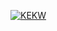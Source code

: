 <a href="[https://memes.derechte.dev](https://memes.derechte.dev)"><img src="https://github-readme-streak-stats-js-4acf6ab120c7.herokuapp.com?user=schulzjona&date_format=M%20j%5B%2C%20Y%5D&exclude_days=Sun%2CSat" alt="KEKW" /></a>
